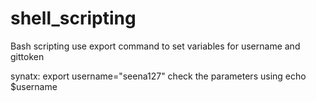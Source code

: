 # shell_scripting
Bash scripting
use export command to set variables for username and gittoken

synatx: export username="seena127"
check the parameters using echo $username
